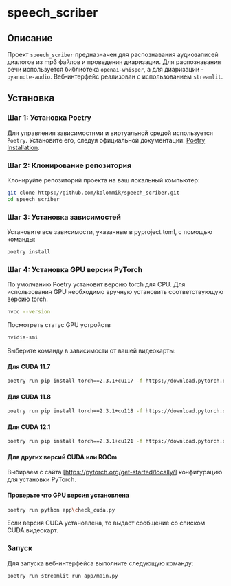 # speech_scriber

## Описание

Проект `speech_scriber` предназначен для распознавания аудиозаписей диалогов из mp3 файлов и проведения диаризации. Для распознавания речи используется библиотека `openai-whisper`, а для диаризации - `pyannote-audio`. Веб-интерфейс реализован с использованием `streamlit`.

## Установка

### Шаг 1: Установка Poetry

Для управления зависимостями и виртуальной средой используется `Poetry`. Установите его, следуя официальной документации: [Poetry Installation](https://python-poetry.org/docs/#installation).

### Шаг 2: Клонирование репозитория

Клонируйте репозиторий проекта на ваш локальный компьютер:

```sh
git clone https://github.com/kolommik/speech_scriber.git
cd speech_scriber
```

### Шаг 3: Установка зависимостей

Установите все зависимости, указанные в pyproject.toml, с помощью команды:

```sh
poetry install
```

### Шаг 4: Установка GPU версии PyTorch

По умолчанию Poetry установит версию torch для CPU. Для использования GPU необходимо вручную установить соответствующую версию torch.

```sh
nvcc --version
```

Посмотреть статус GPU устройств

```sh
nvidia-smi
```

Выберите команду в зависимости от вашей видеокарты:

#### Для CUDA 11.7

```sh
poetry run pip install torch==2.3.1+cu117 -f https://download.pytorch.org/whl/torch_stable.html
```

#### Для CUDA 11.8

```sh
poetry run pip install torch==2.3.1+cu118 -f https://download.pytorch.org/whl/torch_stable.html
```

#### Для CUDA 12.1

```sh
poetry run pip install torch==2.3.1+cu121 -f https://download.pytorch.org/whl/torch_stable.html
```

#### Для других версий CUDA или ROCm

Выбираем с сайта [https://pytorch.org/get-started/locally/] конфигурацию для установки PyTorch.

#### Проверьте что GPU версия установлена

```sh
poetry run python app\check_cuda.py
```

Если версия CUDA установлена, то выдаст сообщение со списком CUDA видеокарт.

### Запуск

Для запуска веб-интерфейса выполните следующую команду:

```sh
poetry run streamlit run app/main.py
```
